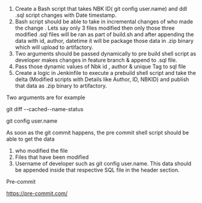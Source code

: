 1.	Create a Bash script that takes NBK ID( git config user.name) and ddl .sql script changes with Date timestamp.
2.	Bash script should be able to take in incremental changes of who made the change . Lets say only 3 files modified then only those three modified .sql files will be ran as part of build.sh and after appending the data with id, author, datetime it will be package those data in .zip binary which will upload to artifactory.
3.	Two arguments should be passed dynamically to pre build shell script as developer makes changes in feature branch & append to .sql file. 
4.	Pass those dynamic values of Nbk id , author & unique Tag to sql file
5.	Create a logic in Jenkinfile to execute a prebuild shell script and take the delta (Modified scripts with Details like Author, ID, NBKID) and publish that data as .zip binary to artifactory. 

Two arguments are for example

git diff --cached--name-status

git config user.name

As soon as the git commit happens, the pre commit shell script should be able to get the data 

1. who modified the file
2. Files that have been modified 
3. Username of developer such as git config user.name. This data should be appended inside that respective SQL file in the header section.


Pre-commit

https://pre-commit.com/




